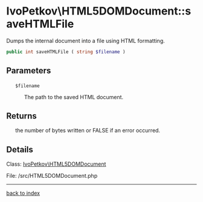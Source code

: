 # IvoPetkov\HTML5DOMDocument::saveHTMLFile

Dumps the internal document into a file using HTML formatting.

```php
public int saveHTMLFile ( string $filename )
```

## Parameters

&nbsp;&nbsp;&nbsp;&nbsp;&nbsp;&nbsp;`$filename`

&nbsp;&nbsp;&nbsp;&nbsp;&nbsp;&nbsp;&nbsp;&nbsp;&nbsp;&nbsp;&nbsp;&nbsp;The path to the saved HTML document.

## Returns

&nbsp;&nbsp;&nbsp;&nbsp;&nbsp;&nbsp;the number of bytes written or FALSE if an error occurred.

## Details

Class: [IvoPetkov\HTML5DOMDocument](ivopetkov.html5domdocument.class.md)

File: /src/HTML5DOMDocument.php

---

[back to index](index.md)

